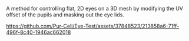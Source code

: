 A method for controlling flat, 2D eyes on a 3D mesh by modifying the UV offset of the pupils and masking out the eye lids.



https://github.com/Pur-Cell/Eye-Test/assets/37848523/213858a6-71ff-496f-8c40-1946ac662018

